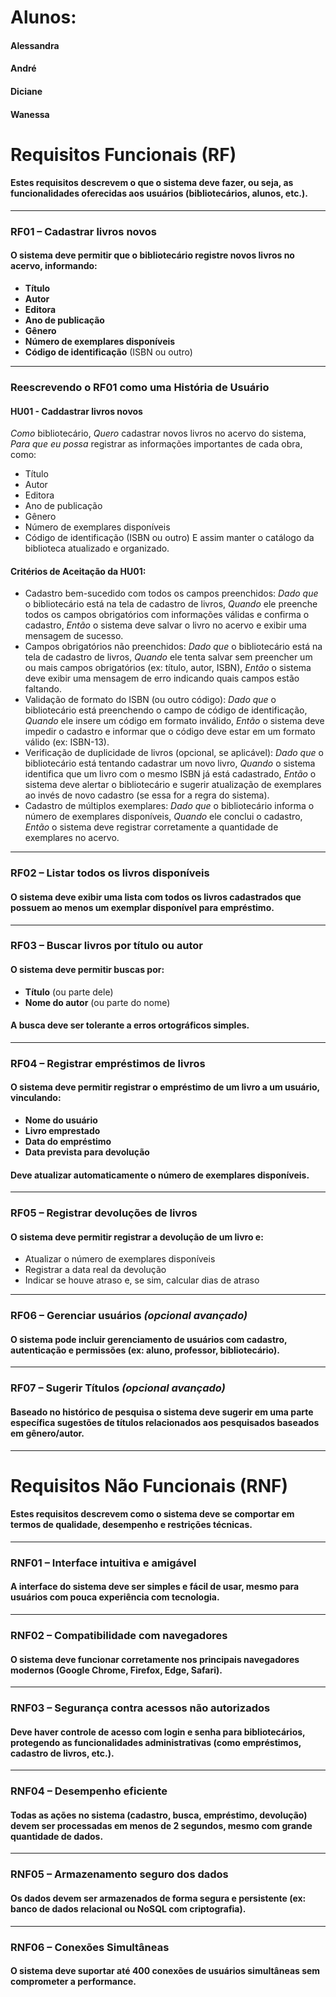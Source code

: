 # Alunos:
#### Alessandra
#### André
#### Diciane
#### Wanessa

# Requisitos Funcionais (RF)
#### Estes requisitos descrevem o que o sistema deve fazer, ou seja, as funcionalidades oferecidas aos usuários (bibliotecários, alunos, etc.).
---
### RF01 – Cadastrar livros novos
#### O sistema deve permitir que o bibliotecário registre novos livros no acervo, informando:
- **Título**
- **Autor**
- **Editora**
- **Ano de publicação**
- **Gênero**
- **Número de exemplares disponíveis**
- **Código de identificação** (ISBN ou outro)
---
### Reescrevendo o RF01 como uma História de Usuário
#### HU01 - Caddastrar livros novos
*Como* bibliotecário,
*Quero* cadastrar novos livros no acervo do sistema,
*Para que eu possa* registrar as informações importantes de cada obra, como:
- Título
- Autor
- Editora
- Ano de publicação
- Gênero
- Número de exemplares disponíveis
- Código de identificação (ISBN ou outro)
E assim manter o catálogo da biblioteca atualizado e organizado.
#### Critérios de Aceitação da HU01:
- Cadastro bem-sucedido com todos os campos preenchidos:
*Dado que* o bibliotecário está na tela de cadastro de livros,
*Quando* ele preenche todos os campos obrigatórios com informações válidas e confirma o cadastro,
*Então* o sistema deve salvar o livro no acervo e exibir uma mensagem de sucesso.
- Campos obrigatórios não preenchidos:
*Dado que* o bibliotecário está na tela de cadastro de livros,
*Quando* ele tenta salvar sem preencher um ou mais campos obrigatórios (ex: título, autor, ISBN),
*Então* o sistema deve exibir uma mensagem de erro indicando quais campos estão faltando.
- Validação de formato do ISBN (ou outro código):
*Dado que* o bibliotecário está preenchendo o campo de código de identificação,
*Quando* ele insere um código em formato inválido,
*Então* o sistema deve impedir o cadastro e informar que o código deve estar em um formato válido (ex: ISBN-13).
- Verificação de duplicidade de livros (opcional, se aplicável):
*Dado que* o bibliotecário está tentando cadastrar um novo livro,
*Quando* o sistema identifica que um livro com o mesmo ISBN já está cadastrado,
*Então* o sistema deve alertar o bibliotecário e sugerir atualização de exemplares ao invés de novo cadastro (se essa for a regra do sistema).
- Cadastro de múltiplos exemplares:
*Dado que* o bibliotecário informa o número de exemplares disponíveis,
*Quando* ele conclui o cadastro,
*Então* o sistema deve registrar corretamente a quantidade de exemplares no acervo.
---
### RF02 – Listar todos os livros disponíveis
#### O sistema deve exibir uma lista com todos os livros cadastrados que possuem ao menos um exemplar disponível para empréstimo.
---
### RF03 – Buscar livros por título ou autor
#### O sistema deve permitir buscas por:
- **Título** (ou parte dele)
- **Nome do autor** (ou parte do nome)
#### A busca deve ser tolerante a erros ortográficos simples.
---
### RF04 – Registrar empréstimos de livros
#### O sistema deve permitir registrar o empréstimo de um livro a um usuário, vinculando:
- **Nome do usuário**
- **Livro emprestado**
- **Data do empréstimo**
- **Data prevista para devolução**
#### Deve atualizar automaticamente o número de exemplares disponíveis.
---
### RF05 – Registrar devoluções de livros
#### O sistema deve permitir registrar a devolução de um livro e:
- Atualizar o número de exemplares disponíveis
- Registrar a data real da devolução
- Indicar se houve atraso e, se sim, calcular dias de atraso
---
### RF06 – Gerenciar usuários *(opcional avançado)*
#### O sistema pode incluir gerenciamento de usuários com cadastro, autenticação e permissões (ex: aluno, professor, bibliotecário).
---
### RF07 – Sugerir Títulos *(opcional avançado)*
#### Baseado no histórico de pesquisa o sistema deve sugerir em uma parte específica sugestões de títulos relacionados aos pesquisados baseados em gênero/autor.

---
# Requisitos Não Funcionais (RNF)
#### Estes requisitos descrevem como o sistema deve se comportar em termos de qualidade, desempenho e restrições técnicas.
---
### RNF01 – Interface intuitiva e amigável
#### A interface do sistema deve ser simples e fácil de usar, mesmo para usuários com pouca experiência com tecnologia.
---
### RNF02 – Compatibilidade com navegadores
#### O sistema deve funcionar corretamente nos principais navegadores modernos (Google Chrome, Firefox, Edge, Safari).
---
### RNF03 – Segurança contra acessos não autorizados
#### Deve haver controle de acesso com login e senha para bibliotecários, protegendo as funcionalidades administrativas (como empréstimos, cadastro de livros, etc.).
---
### RNF04 – Desempenho eficiente
#### Todas as ações no sistema (cadastro, busca, empréstimo, devolução) devem ser processadas em menos de 2 segundos, mesmo com grande quantidade de dados.
---
### RNF05 – Armazenamento seguro dos dados
#### Os dados devem ser armazenados de forma segura e persistente (ex: banco de dados relacional ou NoSQL com criptografia).
---
### RNF06 – Conexões Simultâneas
#### O sistema deve suportar até 400 conexões de usuários simultâneas sem comprometer a performance.
